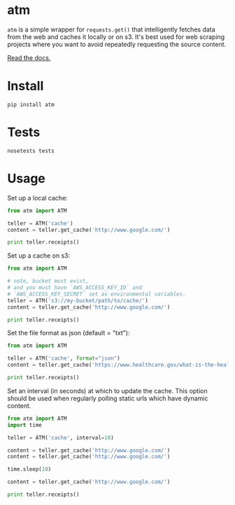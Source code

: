 atm
====

`atm` is a simple wrapper for `requests.get()` that intelligently fetches data from the web and caches it locally or on s3. It's best used for web scraping projects where you want to avoid repeatedly requesting the source content.

[Read the docs.](http://atm.readthedocs.org/en/latest/)

Install
=======
```
pip install atm
```

Tests
=======
```
nosetests tests
```

Usage
=======
Set up a local cache:
```python
from atm import ATM

teller = ATM('cache')
content = teller.get_cache('http://www.google.com/')

print teller.receipts()
```
Set up a cache on s3:
```python
from atm import ATM

# note, bucket must exist, 
# and you must have `AWS_ACCESS_KEY_ID` and 
# `AWS_ACCESS_KEY_SECRET` set as environmental variables.
teller = ATM('s3://my-bucket/path/to/cache/')
content = teller.get_cache('http://www.google.com/')

print teller.receipts()
```
Set the file format as json (default = "txt"):
```python
from atm import ATM

teller = ATM('cache', format="json")
content = teller.get_cache('https://www.healthcare.gov/what-is-the-health-insurance-marketplace.json')

print teller.receipts()
```
Set an interval (in seconds) at which to update the cache.  This option should be used when regularly polling static urls which have dynamic content. 
```python
from atm import ATM
import time

teller = ATM('cache', interval=10)

content = teller.get_cache('http://www.google.com/')
content = teller.get_cache('http://www.google.com/')

time.sleep(10)

content = teller.get_cache('http://www.google.com/')

print teller.receipts()
```